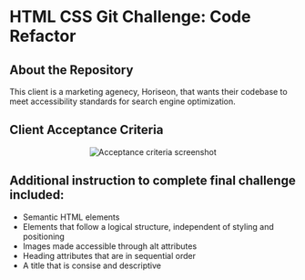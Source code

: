 # HTML CSS Git Challenge: Code Refactor

## About the Repository

This client is a marketing agenecy, Horiseon, that wants their codebase to meet accessibility standards for search engine optimization. 

## Client Acceptance Criteria

<p align="center" >
    <img src="./assets/images/aceptance-criteria.png" alt="Acceptance criteria screenshot"/>
</p>

## Additional instruction to complete final challenge included:

* Semantic HTML elements 
* Elements that follow a logical structure, independent of styling and positioning
* Images made accessible through alt attributes
* Heading attributes that are in sequential order
* A title that is consise and descriptive

